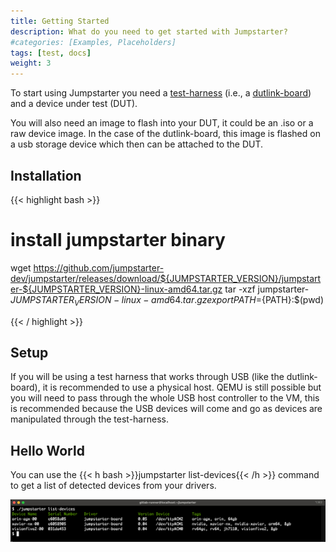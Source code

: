 ```yaml
---
title: Getting Started
description: What do you need to get started with Jumpstarter?
#categories: [Examples, Placeholders]
tags: [test, docs]
weight: 3
---
```


To start using Jumpstarter you need a [test-harness](../testharness/) (i.e., a [dutlink-board](../testharness/dutlinkboard/)) and a device under test (DUT).

You will also need an image to flash into your DUT, it could be an .iso or a raw device image. In the case of the dutlink-board, this image
is flashed on a usb storage device which then can be attached to the DUT.

## Installation

{{< highlight bash  >}}

# install jumpstarter binary
wget https://github.com/jumpstarter-dev/jumpstarter/releases/download/${JUMPSTARTER_VERSION}/jumpstarter-${JUMPSTARTER_VERSION}-linux-amd64.tar.gz
tar -xzf jumpstarter-${JUMPSTARTER_VERSION}-linux-amd64.tar.gz
export PATH=${PATH}:$(pwd)

{{< / highlight >}}

## Setup

If you will be using a test harness that works through USB (like the dutlink-board), it is recommended to use a
physical host. QEMU is still possible but you will need to pass through the whole USB host controller to the VM, this
is recommended because the USB devices will come and go as devices are manipulated through the test-harness.

## Hello World
You can use the {{< h bash >}}jumpstarter list-devices{{< /h >}} command to get a list of detected devices from your drivers.

<img src="../../jumpstarter-console2.png"/>
